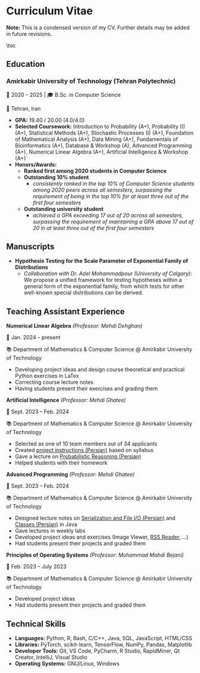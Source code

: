 # Curriculum Vitae

**Note:** This is a condensed version of my CV.
Further details may be added in future revisions.

\toc

## Education

### Amirkabir University of Technology (Tehran Polytechnic)  
📅 2020 – 2025 | 🎓 B.Sc. in Computer Science

📍 Tehran, Iran  
- **GPA:** 19.40 / 20.00 (4.0/4.0)  
- **Selected Coursework:** Introduction to Probability (A+), Probability (I) (A+), Statistical Methods (A+), Stochastic Processes (I) (A+), Foundation of Mathematical Analysis (A+), Data Mining (A+), Fundamentals of Bioinformatics (A+), Database & Workshop (A), Advanced Programming (A+), Numerical Linear Algebra (A+), Artificial Intelligence & Workshop (A+)
- **Honors/Awards:**
    - **Ranked first among 2020 students in Computer Science**
    - **Outstanding 10% student**
        - *consistently ranked in the top 10% of Computer Science students among 2020 peers across all semesters, surpassing the requirement of being in the top 10% for at least three out of the first four semesters*
    - **Outstanding university student**
        - *achieved a GPA exceeding 17 out of 20 across all semesters, surpassing the requirement of maintaining a GPA above 17 out of 20 in at least three out of the first four semesters*

## Manuscripts

- **Hypothesis Testing for the Scale Parameter of Exponential Family of Distributions**
    - *Collaboration with Dr. Adel Mohammadpour (University of Calgary)*: We propose a unified framework for testing hypotheses within a general form of the exponential family, from which tests for other well-known special distributions can be derived.

## Teaching Assistant Experience  
**Numerical Linear Algebra** *(Professor: Mehdi Dehghan)*

📅 Jan. 2024 – present

📚 Department of Mathematics & Computer Science @ Amirkabir University of Technology  
- Developing project ideas and design course theoretical and practical Python exercises in LaTex  
- Correcting course lecture notes  
- Having students present their exercises and grading them  

**Artificial Intelligence** *(Professor: Mehdi Ghatee)*

📅 Sept. 2023 – Feb. 2024

📚 Department of Mathematics & Computer Science @ Amirkabir University of Technology  
- Selected as one of 10 team members out of 34 applicants  
- Created [project instructions (Persian)](https://github.com/parasilius/aut-materials/tree/main/ta/ai/guides) based on syllabus  
- Gave a lecture on [Probabilistic Reasoning (Persian)](https://github.com/parasilius/aut-materials/blob/main/ta/ai/Probabilistic%20Reasoning.pdf)
- Helped students with their homework  

**Advanced Programming** *(Professor: Mehdi Ghatee)*

📅 Sept. 2023 – Feb. 2024

📚 Department of Mathematics & Computer Science @ Amirkabir University of Technology  
- Designed lecture notes on [Serialization and File I/O (Persian)](https://github.com/parasilius/aut-materials/blob/main/ta/ap/lab4.pdf) and [Classes (Persian)](https://github.com/parasilius/aut-materials/blob/main/ta/ap/main.pdf) in Java  
- Gave lectures in weekly labs  
- Developed project ideas and exercises (Image Viewer, [RSS Reader](https://github.com/parasilius/rss-reader), …)  
- Had students present their projects and graded them  

**Principles of Operating Systems** *(Professor: Mohammad Mahdi Bejani)*

📅 Feb. 2023 – July 2023

📚 Department of Mathematics & Computer Science @ Amirkabir University of Technology  
- Developed project ideas  
- Had students present their projects and graded them  

## Technical Skills

- **Languages:** Python, R, Bash, C/C++, Java, SQL, JavaScript, HTML/CSS
- **Libraries:** PyTorch, scikit-learn, TensorFlow, NumPy, Pandas, Matplotlib
- **Developer Tools:** Git, VS Code, PyCharm, R Studio, RapidMiner, Qt Creator, IntelliJ, Visual Studio
- **Operating Systems:** GNU/Linux, Windows